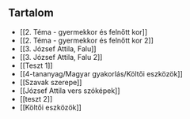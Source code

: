 ## Tartalom
- [[2. Téma -  gyermekkor és felnőtt kor]]
- [[2. Téma -  gyermekkor és felnőtt kor 2]]
- [[3. József Attila, Falu]]
- [[3. József Attila, Falu 2]]
- [[Teszt 1]]
- [[4-tananyag/Magyar gyakorlás/Költői eszközök]]
- [[Szavak szerepe]]
- [[József Attila vers szóképek]]
- [[teszt 2]]
- [[Költői eszközök]] 